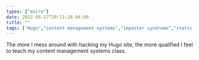 ```yaml
---
types: ["micro"]
date: 2022-05-17T20:11:24-04:00
title: ""
tags: ["Hugo","content management systems","imposter syndrome","static sites"]
---
```

The more I mess around with hacking my Hugo site, the more qualified I feel to teach my content management systems class.
